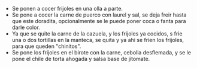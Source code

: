 - Se ponen a cocer frijoles en una olla a parte.
- Se pone a cocer la carne de puerco con laurel y sal, se deja freir hasta que este doradita, opcionalmente se le puede poner coca o fanta para darle color.
- Ya que se quite la carne de la cazuela, y los frijoles ya cocidos, s frie una o dos tortillas en la manteca, se quita y ya ahi se frien los frijoles, para que queden "chinitos".
- Se pone los frijoles en el birote con la carne, cebolla desflemada, y se le pone el chile de torta ahogada y salsa base de jitomate.
